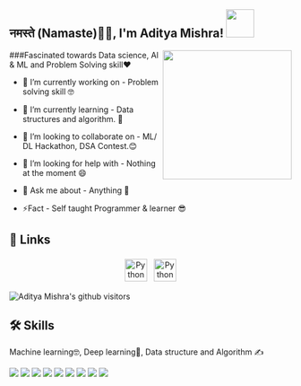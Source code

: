 
<h2>नमस्ते (Namaste)🙏🏻, I'm Aditya Mishra! <img src="https://media.giphy.com/media/12oufCB0MyZ1Go/giphy.gif" width="50"></h2>
<img align='right' src="https://media.giphy.com/media/M9gbBd9nbDrOTu1Mqx/giphy.gif" width="230">

###Fascinated towards Data science, Al & ML and Problem Solving skill❤️

- 🔭 I’m currently working on - Problem solving skill 🤓

- 🌱 I’m currently learning - Data structures and algorithm. 🤡

- 👯 I’m looking to collaborate on - ML/ DL Hackathon, DSA Contest.😊

- 🤔 I’m looking for help with - Nothing at the moment 😄

- 💬 Ask me about - Anything 🤫

- ⚡Fact - Self taught Programmer & learner 😎


  
## 🔗 Links
<p align="center">
 <a href="https://www.linkedin.com/in/aditya-mishra-1907/" target="_blank" rel="noopener noreferrer"> <img src="https://img.icons8.com/color/48/000000/linkedin.png" alt="Python" height="40" style="vertical-align:top; margin:4px"></a>
 <a href="mailto:skadityamishra@gmail.com"> <img src="https://img.icons8.com/fluent/48/000000/gmail.png" alt="Python" height="40" style="vertical-align:top; margin:4px"></a>
</p>
<p>
    <img class="center" alt="Aditya Mishra's github visitors" src="https://visitor-badge.laobi.icu/badge?page_id=Aditya-Mishra19.Aditya-Mishra19"/>
</p>

  
## 🛠 Skills
Machine learning🤓, Deep learning🥰, Data structure and Algorithm ✍

![](https://img.shields.io/badge/OS-Windows-informational?style=flat&logo=windows&logoColor=white&color=2bbc8a)
![](https://img.shields.io/badge/Code-Python-informational?style=flat&logo=python&logoColor=white&color=2bbc8a)
![](https://img.shields.io/badge/Code-C++-informational?style=flat&logo=c++&logoColor=white&color=2bbc8a)
![](https://img.shields.io/badge/Code-HTML-5-informational?style=flat&logo=html5&logoColor=white&color=2bbc8a)
![](https://img.shields.io/badge/Editor-VSCode-informational?style=flat&logo=vs&logoColor=white&color=2bbc8a)
![](https://img.shields.io/badge/Editor-Pycharm-informational?style=flat&logo=pycharm&logoColor=white&color=2bbc8a)
![](https://img.shields.io/badge/Editor-JupyterNB-informational?style=flat&logo=jupyter&logoColor=white&color=2bbc8a)
![](https://img.shields.io/badge/Tools-Sklearn-informational?style=flat&logo=scikit-learn&logoColor=white&color=2bbc8a)
![](https://img.shields.io/badge/Shell-GitBash-informational?style=flat&logo=git&logoColor=white&color=2bbc8a)

<br>





<!--🌟 From [Aditya Mishra](https://github.com/Aditya-Mishra19)-->
[linkedin]: https://www.linkedin.com/in/aditya-mishra-1907/
[Mail]: https://mail.google.com/mail/u/0/?view=cm&fs=1&to=skadityamishra@gmail.com.com&su=SUBJECT&body=BODY&tf=1
